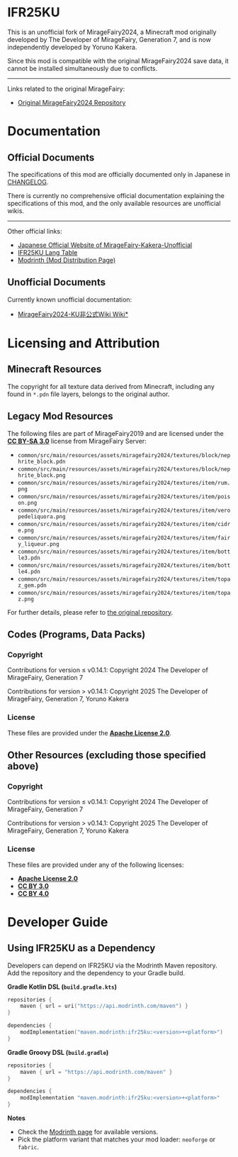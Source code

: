 # IFR25KU

This is an unofficial fork of MirageFairy2024, a Minecraft mod originally developed by The Developer of MirageFairy, Generation 7, and is now independently developed by Yoruno Kakera.

Since this mod is compatible with the original MirageFairy2024 save data, it cannot be installed simultaneously due to conflicts.

---

Links related to the original MirageFairy:

- [Original MirageFairy2024 Repository](https://github.com/MirageFairy/MirageFairy2024)

# Documentation

## Official Documents

The specifications of this mod are officially documented only in Japanese in [CHANGELOG](https://mirrgieriana.github.io/IFR25KU/CHANGELOG.html).

There is currently no comprehensive official documentation explaining the specifications of this mod, and the only available resources are unofficial wikis.

---

Other official links:

- [Japanese Official Website of MirageFairy-Kakera-Unofficial](https://miragefairy-kakera-unofficial.notion.site/)
- [IFR25KU Lang Table](https://mirrgieriana.github.io/IFR25KU/lang_table.html)
- [Modrinth (Mod Distribution Page)](https://modrinth.com/mod/ifr25ku)

## Unofficial Documents

Currently known unofficial documentation:

- [MirageFairy2024-KU非公式Wiki Wiki*](https://wikiwiki.jp/mifai2024/)

# Licensing and Attribution

## Minecraft Resources

The copyright for all texture data derived from Minecraft, including any found in `*.pdn` file layers, belongs to the original author.

## Legacy Mod Resources

The following files are part of MirageFairy2019 and are licensed under the **[CC BY-SA 3.0](https://creativecommons.org/licenses/by-sa/3.0/)** license from MirageFairy Server:

- `common/src/main/resources/assets/miragefairy2024/textures/block/nephrite_block.pdn`
- `common/src/main/resources/assets/miragefairy2024/textures/block/nephrite_block.png`
- `common/src/main/resources/assets/miragefairy2024/textures/item/rum.png`
- `common/src/main/resources/assets/miragefairy2024/textures/item/poison.png`
- `common/src/main/resources/assets/miragefairy2024/textures/item/veropedeliquora.png`
- `common/src/main/resources/assets/miragefairy2024/textures/item/cidre.png`
- `common/src/main/resources/assets/miragefairy2024/textures/item/fairy_liqueur.png`
- `common/src/main/resources/assets/miragefairy2024/textures/item/bottle3.pdn`
- `common/src/main/resources/assets/miragefairy2024/textures/item/bottle4.pdn`
- `common/src/main/resources/assets/miragefairy2024/textures/item/topaz_gem.pdn`
- `common/src/main/resources/assets/miragefairy2024/textures/item/topaz.png`

For further details, please refer to [the original repository](https://github.com/MirageFairy/MirageFairy2019).

## Codes (Programs, Data Packs)

### Copyright

Contributions for version ≤ v0.14.1: Copyright 2024 The Developer of MirageFairy, Generation 7

Contributions for version > v0.14.1: Copyright 2025 The Developer of MirageFairy, Generation 7, Yoruno Kakera

### License

These files are provided under the **[Apache License 2.0](LICENSE)**.

## Other Resources (excluding those specified above)

### Copyright

Contributions for version ≤ v0.14.1: Copyright 2024 The Developer of MirageFairy, Generation 7

Contributions for version > v0.14.1: Copyright 2025 The Developer of MirageFairy, Generation 7, Yoruno Kakera

### License

These files are provided under any of the following licenses:

- **[Apache License 2.0](LICENSE)**
- **[CC BY 3.0](https://creativecommons.org/licenses/by/3.0/)**
- **[CC BY 4.0](https://creativecommons.org/licenses/by/4.0/)**

# Developer Guide

## Using IFR25KU as a Dependency

Developers can depend on IFR25KU via the Modrinth Maven repository. Add the repository and the dependency to your Gradle build.

**Gradle Kotlin DSL (`build.gradle.kts`)**

```kotlin
repositories {
    maven { url = uri("https://api.modrinth.com/maven") }
}

dependencies {
    modImplementation("maven.modrinth:ifr25ku:<version>+<platform>")
}
```

**Gradle Groovy DSL (`build.gradle`)**

```groovy
repositories {
    maven { url = "https://api.modrinth.com/maven" }
}

dependencies {
    modImplementation "maven.modrinth:ifr25ku:<version>+<platform>"
}
```

**Notes**

- Check the [Modrinth page](https://modrinth.com/mod/ifr25ku/versions) for available versions.
- Pick the platform variant that matches your mod loader: `neoforge` or `fabric`.
